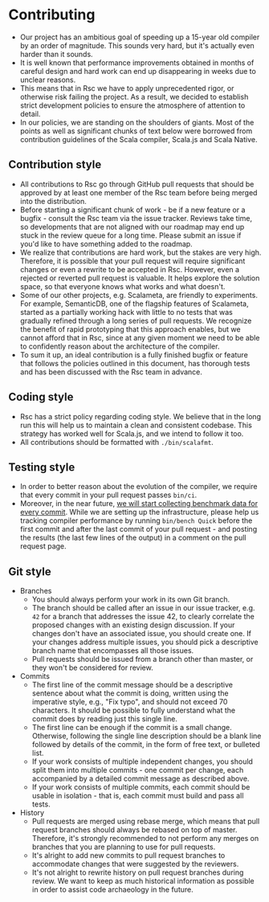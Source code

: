 <!-- Copyright (c) 2017-2018 Twitter, Inc. -->
<!-- Licensed under the Apache License, Version 2.0 (see LICENSE.md). -->

# Contributing

  * Our project has an ambitious goal of speeding up a 15-year old compiler
  by an order of magnitude. This sounds very hard, but it's actually even harder
  than it sounds.
  * It is well known that performance improvements obtained in months of
  careful design and hard work can end up disappearing in weeks due to
  unclear reasons.
  * This means that in Rsc we have to apply unprecedented rigor, or otherwise
  risk failing the project. As a result, we decided to establish strict
  development policies to ensure the atmosphere of attention to detail.
  * In our policies, we are standing on the shoulders of giants.
  Most of the points as well as significant chunks of text below were borrowed
  from contribution guidelines of the Scala compiler, Scala.js and Scala Native.

## Contribution style

  * All contributions to Rsc go through GitHub pull requests that should be
  approved by at least one member of the Rsc team before being merged into
  the distribution.
  * Before starting a significant chunk of work - be if a new feature or
  a bugfix - consult the Rsc team via the issue tracker. Reviews take time,
  so developments that are not aligned with our roadmap may end up stuck in
  the review queue for a long time. Please submit an issue if you'd like to
  have something added to the roadmap.
  * We realize that contributions are hard work, but the stakes are very high.
  Therefore, it is possible that your pull request will require significant
  changes or even a rewrite to be accepted in Rsc. However, even a rejected or
  reverted pull request is valuable. It helps explore the solution space,
  so that everyone knows what works and what doesn't.
  * Some of our other projects, e.g. Scalameta, are friendly to experiments.
  For example, SemanticDB, one of the flagship features of Scalameta, started
  as a partially working hack with little to no tests that was gradually refined
  through a long series of pull requests. We recognize the benefit of rapid
  prototyping that this approach enables, but we cannot afford that in Rsc,
  since at any given moment we need to be able to confidently reason about the
  architecture of the compiler.
  * To sum it up, an ideal contribution is a fully finished bugfix or feature
  that follows the policies outlined in this document, has thorough tests and
  has been discussed with the Rsc team in advance.

## Coding style

  * Rsc has a strict policy regarding coding style. We believe that in the long
  run this will help us to maintain a clean and consistent codebase.
  This strategy has worked well for Scala.js, and we intend to follow it too.
  * All contributions should be formatted with `./bin/scalafmt`.

## Testing style

  * In order to better reason about the evolution of the compiler,
  we require that every commit in your pull request passes `bin/ci`.
  * Moreover, in the near future, [we will start collecting benchmark data
  for every commit](https://github.com/twitter/reasonable-scala/issues/3).
  While we are setting up the infrastructure, please help us tracking
  compiler performance by running `bin/bench Quick` before the first commit
  and after the last commit of your pull request - and posting the results
  (the last few lines of the output) in a comment on the pull request page.

## Git style

  * Branches
    * You should always perform your work in its own Git branch.
    * The branch should be called after an issue in our issue tracker,
    e.g. `42` for a branch that addresses the issue 42, to clearly
    correlate the proposed changes with an existing design discussion.
    If your changes don't have an associated issue, you should create one.
    If your changes address multiple issues, you should pick a descriptive
    branch name that encompasses all those issues.
    * Pull requests should be issued from a branch other than master,
    or they won't be considered for review.
  * Commits
    * The first line of the commit message should be a descriptive sentence
    about what the commit is doing, written using the imperative style,
    e.g., "Fix typo", and should not exceed 70 characters. It should be possible
    to fully understand what the commit does by reading just this single line.
    * The first line can be enough if the commit is a small change. Otherwise,
    following the single line description should be a blank line followed by
    details of the commit, in the form of free text, or bulleted list.
    * If your work consists of multiple independent changes, you should split
    them into multiple commits - one commit per change, each accompanied by
    a detailed commit message as described above.
    * If your work consists of multiple commits, each commit should be usable
    in isolation - that is, each commit must build and pass all tests.
  * History
    * Pull requests are merged using rebase merge, which means that pull request
    branches should always be rebased on top of master. Therefore, it's
    strongly recommended to not perform any merges on branches that you are
    planning to use for pull requests.
    * It's alright to add new commits to pull request branches to accommodate
    changes that were suggested by the reviewers.
    * It's not alright to rewrite history on pull request branches during review.
    We want to keep as much historical information as possible in order
    to assist code archaeology in the future.
